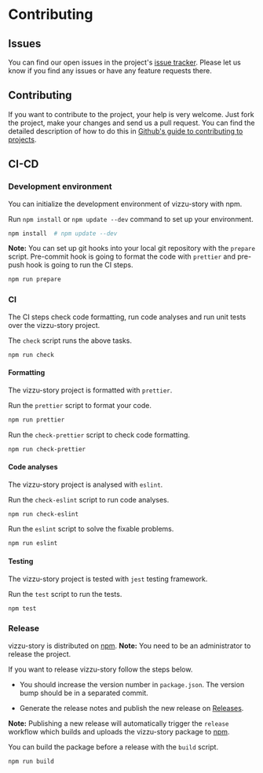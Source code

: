# Contributing

## Issues

You can find our open issues in the project's [issue tracker](https://github.com/vizzuhq/vizzu-ext-js-story/issues). Please let us know if you find any issues or have any feature requests there.

## Contributing

If you want to contribute to the project, your help is very welcome. Just fork the project, make your changes and send us a pull request.
You can find the detailed description of how to do this in
[Github's guide to contributing to projects](https://docs.github.com/en/get-started/quickstart/contributing-to-projects).

## CI-CD

### Development environment

You can initialize the development environment of vizzu-story with npm.

Run `npm install` or `npm update --dev` command to set up your environment.

```sh
npm install  # npm update --dev
```

**Note:** You can set up git hooks into your local git repository with the `prepare` script. Pre-commit hook is going to format the code with `prettier` and pre-push hook is going to run the CI steps.

```sh
npm run prepare
```

### CI

The CI steps check code formatting, run code analyses and run unit tests over the vizzu-story project.

The `check` script runs the above tasks.

```sh
npm run check
```

#### Formatting

The vizzu-story project is formatted with `prettier`.

Run the `prettier` script to format your code.

```sh
npm run prettier
```

Run the `check-prettier` script to check code formatting.

```sh
npm run check-prettier
```

#### Code analyses

The vizzu-story project is analysed with `eslint`.

Run the `check-eslint` script to run code analyses.

```sh
npm run check-eslint
```

Run the `eslint` script to solve the fixable problems.

```sh
npm run eslint
```

#### Testing

The vizzu-story project is tested with `jest` testing framework.

Run the `test` script to run the tests.

```sh
npm test
```

### Release

vizzu-story is distributed on [npm](https://www.npmjs.com/package/vizzu-story). **Note:** You need to be an administrator to release the project.

If you want to release vizzu-story follow the steps below.

- You should increase the version number in `package.json`. The version bump should be in a separated commit.

- Generate the release notes and publish the new release on [Releases](https://github.com/vizzuhq/vizzu-ext-js-story/releases).

 **Note:** Publishing a new release will automatically trigger the `release` workflow which builds and uploads the vizzu-story package to [npm](https://www.npmjs.com/package/vizzu-story).

You can build the package before a release with the `build` script.

```sh
npm run build
```
